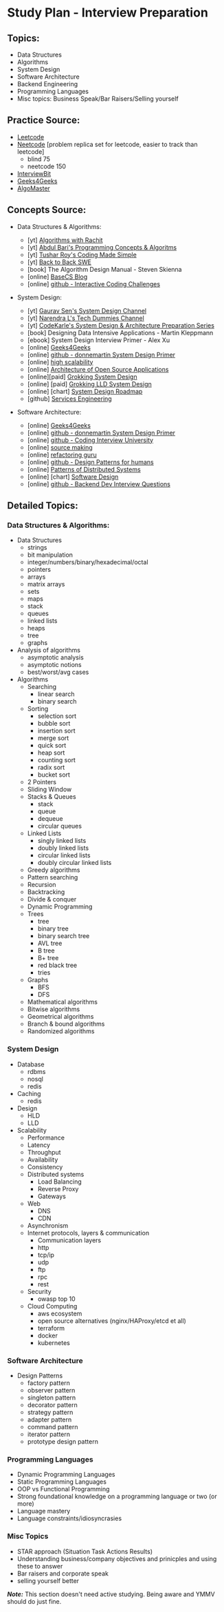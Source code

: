 # Study Plan - Interview Preparation

## Topics:

  - Data Structures
  - Algorithms
  - System Design
  - Software Architecture
  - Backend Engineering
  - Programming Languages
  - Misc topics: Business Speak/Bar Raisers/Selling yourself

## Practice Source:

  - [Leetcode](https://leetcode.com)
  - [Neetcode](https://neetcode.io) [problem replica set for leetcode, easier to track than leetcode]
    - blind 75
    - neetcode 150
  - [InterviewBit](https://www.interviewbit.com/)
  - [Geeks4Geeks](https://www.geeksforgeeks.org)
  - [AlgoMaster](https://algo.monster/)

## Concepts Source:

  - Data Structures & Algorithms:
    - [yt] [Algorithms with Rachit](https://www.youtube.com/channel/UC9fDC_eBh9e_bogw87DbGKQ)
    - [yt] [Abdul Bari's Programming Concepts & Algoritms](https://www.youtube.com/channel/UCZCFT11CWBi3MHNlGf019nw)
    - [yt] [Tushar Roy's Coding Made Simple](https://www.youtube.com/user/tusharroy2525)
    - [yt] [Back to Back SWE](https://www.youtube.com/c/BackToBackSWE)
    - [book] The Algorithm Design Manual - Steven Skienna
    - [online] [BaseCS Blog](https://medium.com/basecs)
    - [online] [github - Interactive Coding Challenges](https://github.com/donnemartin/interactive-coding-challenges)

  - System Design:
    - [yt] [Gaurav Sen's System Design Channel](https://www.youtube.com/channel/UCRPMAqdtSgd0Ipeef7iFsKw)
    - [yt] [Narendra L's Tech Dummies Channel](https://www.youtube.com/channel/UCn1XnDWhsLS5URXTi5wtFTA)
    - [yt] [CodeKarle's System Design & Architecture Preparation Series](https://www.youtube.com/watch?v=3loACSxowRU&list=PLhgw50vUymycJPN6ZbGTpVKAJ0cL4OEH3)
    - [book] Designing Data Intensive Applications - Martin Kleppmann
    - [ebook] System Design Interview Primer - Alex Xu
    - [online] [Geeks4Geeks](https://www.geeksforgeeks.org/what-is-system-design-learn-system-design/?ref=ghm)
    - [online] [github - donnemartin System Design Primer](https://github.com/donnemartin/system-design-primer)
    - [online] [high scalability](http://highscalability.com/)
    - [online] [Architecture of Open Source Applications](https://aosabook.org/en/)
    - [online][paid] [Grokking System Design](https://www.educative.io/courses/grokking-modern-system-design-interview-for-engineers-managers)
    - [online] [paid] [Grokking LLD System Design](https://www.educative.io/courses/grokking-the-low-level-design-interview-using-ood-principles)
    - [online] [chart] [System Design Roadmap](https://roadmap.sh/system-design)
    - [github] [Services Engineering](https://github.com/mmcgrana/services-engineering)

  - Software Architecture:
    - [online] [Geeks4Geeks](https://www.geeksforgeeks.org/introduction-to-pattern-designing/)
    - [online] [github - donnemartin System Design Primer](https://github.com/donnemartin/system-design-primer)
    - [online] [github - Coding Interview University](https://github.com/jwasham/coding-interview-university)
    - [online] [source making](https://sourcemaking.com/)
    - [online] [refactoring guru](https://refactoring.guru/)
    - [online] [github - Design Patterns for humans](https://github.com/kamranahmedse/design-patterns-for-humans)
    - [online] [Patterns of Distributed Systems](https://martinfowler.com/articles/patterns-of-distributed-systems/)
    - [online] [chart] [Software Design](https://roadmap.sh/software-design-architecture)
    - [online] [github - Backend Dev Interview Questions](https://github.com/arialdomartini/Back-End-Developer-Interview-Questions)

## Detailed Topics:

### Data Structures & Algorithms:
  - Data Structures
    - strings
    - bit manipulation
    - integer/numbers/binary/hexadecimal/octal
    - pointers
    - arrays
    - matrix arrays
    - sets
    - maps
    - stack
    - queues
    - linked lists
    - heaps
    - tree
    - graphs
  - Analysis of algorithms
    - asymptotic analysis
    - asymptotic notions
    - best/worst/avg cases
  - Algorithms
    - Searching
      - linear search
      - binary search
    - Sorting
      - selection sort
      - bubble sort
      - insertion sort
      - merge sort
      - quick sort
      - heap sort
      - counting sort
      - radix sort
      - bucket sort
    - 2 Pointers
    - Sliding Window
    - Stacks & Queues
      - stack
      - queue
      - dequeue
      - circular queues
    - Linked Lists
      - singly linked lists
      - doubly linked lists
      - circular linked lists
      - doubly circular linked lists
    - Greedy algorithms
    - Pattern searching
    - Recursion
    - Backtracking
    - Divide & conquer
    - Dynamic Programming
    - Trees
      - tree
      - binary tree
      - binary search tree
      - AVL tree
      - B tree
      - B+ tree
      - red black tree
      - tries
    - Graphs
      - BFS
      - DFS
    - Mathematical algorithms
    - Bitwise algorithms
    - Geometrical algorithms
    - Branch & bound algorithms
    - Randomized algorithms

### System Design
  - Database
    - rdbms
    - nosql
    - redis
  - Caching
    - redis
  - Design
    - HLD
    - LLD
  - Scalability
    - Performance
    - Latency
    - Throughput
    - Availability
    - Consistency
    - Distributed systems
      - Load Balancing
      - Reverse Proxy
      - Gateways
    - Web
      - DNS
      - CDN
    - Asynchronism
    - Internet protocols, layers & communication
      - Communication layers
      - http
      - tcp/ip
      - udp
      - ftp
      - rpc
      - rest
    - Security
      - owasp top 10
    - Cloud Computing
      - aws ecosystem
      - open source alternatives (nginx/HAProxy/etcd et all)
      - terraform
      - docker
      - kubernetes

### Software Architecture
  - Design Patterns
    - factory pattern
    - observer pattern
    - singleton pattern
    - decorator pattern
    - strategy pattern
    - adapter pattern
    - command pattern
    - iterator pattern
    - prototype design pattern

### Programming Languages

  - Dynamic Programming Languages
  - Static Programming Languages
  - OOP vs Functional Programming
  - Strong foundational knowledge on a programming language or two (or more)
  - Language mastery
  - Language constraints/idiosyncrasies

### Misc Topics

  - STAR approach (Situation Task Actions Results)
  - Understanding business/company objectives and prinicples and using these to answer
  - Bar raisers and corporate speak
  - selling yourself better

  ***Note:*** This section doesn't need active studying. Being aware and YMMV should do just fine.
